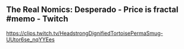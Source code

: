 ## The Real Nomics: Desperado - Price is fractal #memo - Twitch

<https://clips.twitch.tv/HeadstrongDignifiedTortoisePermaSmug-UUtor6se_nqYYEes>

